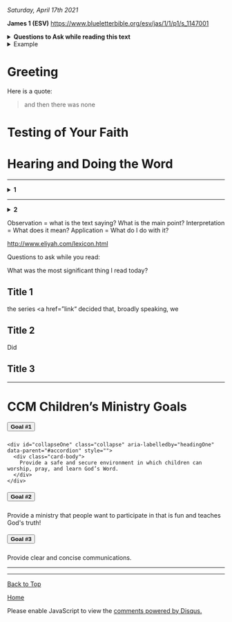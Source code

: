 <i> Saturday, April 17th 2021 </i>

<b>James 1 (ESV)</b>
https://www.blueletterbible.org/esv/jas/1/1/p1/s_1147001
<details>
<summary><b>Questions to Ask while reading this text</b></summary>

<p> - Is there a command to obey? </p>
<p> - Is there a promise to claim? </p>
<p> - Is there an admonition to take to heart? </p>
<p> - Is there a warning to heed? </p>
<p> - What issues of the heart is the passage addressing? </p>
<p> - How am I to change as a result of this passage’s teaching? </p>

</details>

<details>
<summary>Example</summary>
<ul><li>This dropdown contains</li>
<li>a list!</li></ul>
</details>

# Greeting

Here is a quote:

> and then there was none

# Testing of Your Faith



# Hearing and Doing the Word




* * *

<details>
<summary><b> 1</b></summary>
<p> 1 </p>
<p> 2 </p>
</details>

* * *

<details>
<summary><b> 2</b></summary>
<p> 1 </p>
<p> 2 </p> 
</details>

Observation = what is the text saying? What is the main point? 
Interpretation = What does it mean?
Application = What do I do with it?

http://www.eliyah.com/lexicon.html

Questions to ask while you read:



What was the most significant thing I read today? 
## Title 1

the series <a href=”link“<a> decided that, broadly speaking, we </a> 

## Title 2

Did 

## Title 3

<hr>
<h1>CCM Children’s Ministry Goals</h1>

<div id="accordion">
  <div class="card">
    <div class="card-header" id="headingOne">
      <h5 class="mb-0">
        <button class="btn btn-link collapsed" data-toggle="collapse" data-target="#collapseOne" aria-expanded="false" aria-controls="collapseOne">
         <b>Goal #1</b>
        </button>
      </h5>
    </div>

    <div id="collapseOne" class="collapse" aria-labelledby="headingOne" data-parent="#accordion" style="">
      <div class="card-body">
        Provide a safe and secure environment in which children can worship, pray, and learn God’s Word.
      </div>
    </div>
  </div>
  <div class="card">
    <div class="card-header" id="headingTwo">
      <h5 class="mb-0">
        <button class="btn btn-link" data-toggle="collapse" data-target="#collapseTwo" aria-expanded="true" aria-controls="collapseTwo">
         <b>Goal #2</b>
        </button>
      </h5>
    </div>
    <div id="collapseTwo" class="collapse show" aria-labelledby="headingTwo" data-parent="#accordion" style="">
      <div class="card-body">
       Provide a ministry that people want to participate in that is fun and teaches God's truth!
      </div>
    </div>
  </div>
  <div class="card">
    <div class="card-header" id="headingThree">
      <h5 class="mb-0">
        <button class="btn btn-link collapsed" data-toggle="collapse" data-target="#collapseThree" aria-expanded="false" aria-controls="collapseThree">
          <b>Goal #3</b>
        </button>
      </h5>
    </div>
    <div id="collapseThree" class="collapse" aria-labelledby="headingThree" data-parent="#accordion">
      <div class="card-body">
        Provide clear and concise communications.
      </div>
    </div>
  </div>
</div>

<hr>


* * *

<a href="https://shea08.github.io/james1">Back to Top</a>

[Home](./)

<div id="disqus_thread"></div>
<script>

/**
*  RECOMMENDED CONFIGURATION VARIABLES: EDIT AND UNCOMMENT THE SECTION BELOW TO INSERT DYNAMIC VALUES FROM YOUR PLATFORM OR CMS.
*  LEARN WHY DEFINING THESE VARIABLES IS IMPORTANT: https://disqus.com/admin/universalcode/#configuration-variables*/
/*
var disqus_config = function () {
this.page.url = "https://shea08.github.io/james1";  // Replace PAGE_URL with your page's canonical URL variable
this.page.identifier = "/bible/"; // Replace PAGE_IDENTIFIER with your page's unique identifier variable
};
*/
(function() { // DON'T EDIT BELOW THIS LINE
var d = document, s = d.createElement('script');
s.src = 'https://shea08.disqus.com/embed.js';
s.setAttribute('data-timestamp', +new Date());
(d.head || d.body).appendChild(s);
})();
</script>
<noscript>Please enable JavaScript to view the <a href="https://disqus.com/?ref_noscript">comments powered by Disqus.</a></noscript>
                            


